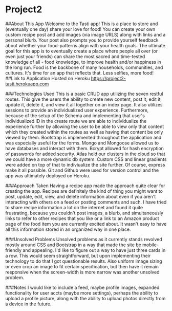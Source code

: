# Project2
##About This App
Welcome to the Tasti app! This is a place to store and (eventually one day) share your love for food! You can create your own custom recipe post and add images (via image URLS) along with links and a personal blurb. Your post also prompts you to provide yourself feedback about whether your food-patterns align with your health goals. The ultimate goal for this app is to eventually create a place where people all over (or even just your friends) can share the most sacred and time-tested knowledge of all - food knowledge, to improve health and/or happiness in the long run. Food is the backbone of many households, communities, and cultures. It's time for an app that reflects that. Less selfies, more food!
##Link to Application Hosted on Heroku
https://project2-tasti.herokuapp.com

###Technologies Used 
This is a basic CRUD app utilizing the seven restful routes. This give the users the ability to create new content, post it, edit it, update it, delete it, and view it all together on an index page. It also utilizes sessions to provide an individualized user experience. Furthermore, because of the setup of the Schema and implementing that user's individualized ID in the create route we are able to individualize the experience further by allowing the user to be able to view only that content which they created within the routes as well as having that content be only viewed by them. Bootstrap is implemented throughout the application and was especially useful for the forms. Mongo and Mongoose allowed us to have databases and interact with them. Bcrypt allowed for hash encryption of passwords for added security. Atlas held our clusters in the cloud so that we could have a more dynamic db system. Custom CSS and linear gradients were added on top of that to indiviualize the site further. Of course, express make it all possible. Git and Github were used for version control and the app was ultimately deployed on Heroku.

###Approach Taken
Having a recipe app made the approach quite clear for creating the app. Recipes are definitely the kind of thing you might want to post, update, edit, view, and delete information about even if you aren't interacting with others on a feed or posting comments and such. I have tried to share recipe information a lot on the internet and found it quite frustrating, because you couldn't post images, a blurb, and simultaneously links to refer to other recipes that you like or a link to an Amazon product page of the food item you are currently excited about. It wasn't easy to have all this information stored in an organized way in one place.

###Unsolved Problems
Unsolved problems as it currently stands revolved mostly around CSS and Bootstrap in a way that made the site be mobile-friendly and appealing. I'd like to figure out a way to have just three cards in a row. This would seem straightforward, but upon implementing their technology to do that I got questionable results. Also uniform image sizing or even crop an image to fit certain specification, but then have it remain responsive when the screen-width is more narrow was another unsolved problem.

###Notes
I would like to include a feed, maybe profile images, expanded functionality for user accts (maybe more settings), perhaps the ability to upload a profile picture, along with the ability to upload photos directly from a device in the future.
